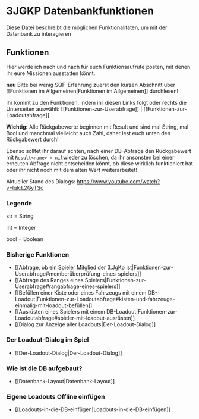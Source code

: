 # 3JGKP Datenbankfunktionen
Diese Datei beschreibt die möglichen Funktionalitäten, um mit der Datenbank zu interagieren

## Funktionen
Hier werde ich nach und nach für euch Funktionsaufrufe posten, mit denen ihr eure Missionen ausstatten könnt.

**neu** Bitte bei wenig SQF-Erfahrung zuerst den kurzen Abschnitt über [[Funktionen im Allgemeinen|Funktionen im Allgemeinen]] durchlesen!

Ihr kommt zu den Funktionen, indem ihr diesen Links folgt oder rechts die Unterseiten auswählt:
[[Funktionen-zur-Userabfrage]] | 
[[Funktionen-zur-Loadoutabfrage]]

**Wichtig:** Alle Rückgabewerte beginnen mit Result und sind mal String, mal Bool und manchmal vielleicht auch Zahl, daher lest euch unten den Rückgabewert durch!

Ebenso solltet ihr darauf achten, nach einer DB-Abfrage den Rückgabewert mit `Result<name> = nil`wieder zu löschen, da ihr ansonsten bei einer erneuten Abfrage nicht entscheiden könnt, ob diese wirklich funktioniert hat oder ihr nicht noch mit dem alten Wert weiterarbeitet!

Aktueller Stand des Dialogs:
<https://www.youtube.com/watch?v=lqlcL2GyTSc>

### Legende
str = String

int = Integer

bool = Boolean

### Bisherige Funktionen
- [[Abfrage, ob ein Spieler Mitglied der 3.JgKp ist|Funktionen-zur-Userabfrage#memberüberprüfung-eines-spielers]]
- [[Abfrage des Ranges eines Spielers|Funktionen-zur-Userabfrage#rangabfrage-eines-spielers]]
- [[Befüllen einer Kiste oder eines Fahrzeugs mit einem DB-Loadout|Funktionen-zur-Loadoutabfrage#kisten-und-fahrzeuge-einmalig-mit-loadout-befüllen]]
- [[Ausrüsten eines Spielers mit einem DB-Loadout|Funktionen-zur-Loadoutabfrage#spieler-mit-loadout-ausrüsten]]
- [[Dialog zur Anzeige aller Loadouts|Der-Loadout-Dialog]]

### Der Loadout-Dialog im Spiel
- [[Der-Loadout-Dialog|Der-Loadout-Dialog]]

### Wie ist die DB aufgebaut?
- [[Datenbank-Layout|Datenbank-Layout]]

### Eigene Loadouts Offline einfügen
- [[Loadouts-in-die-DB-einfügen|Loadouts-in-die-DB-einfügen]]

###